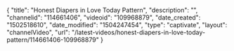 {
    "title": "Honest Diapers in Love Today Pattern",
    "description": "",
    "channelid": "114661406",
    "videoid": "109968879",
    "date_created": "1502518610",
    "date_modified": "1504247454",
    "type": "captivate",
    "layout": "channelVideo",
    "url": "\/latest-videos\/honest-diapers-in-love-today-pattern\/114661406-109968879"
}
